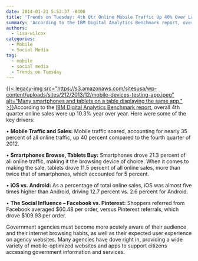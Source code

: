 ```yaml
---
date: 2014-01-21 5:53:37 -0400
title: 'Trends on Tuesday: 4th Qtr Online Mobile Traffic Up 40% Over Last Year'
summary: 'According to the IBM Digital Analytics Benchmark report, overall 4th quarter online sales were up 10.3% year over year. Here were some of the key drivers: &bull; Mobile Traffic and Sales: Mobile traffic soared, accounting for nearly 35 percent of all online traffic, up'
authors:
  - lisa-wilcox
categories:
  - Mobile
  - Social Media
tag:
  - mobile
  - social media
  - Trends on Tuesday
---
```


[{{< legacy-img src="https://s3.amazonaws.com/sitesusa/wp-content/uploads/sites/212/2013/12/mobile-devices-testing-app.jpeg" alt="Many smartphones and tablets on a table displaying the same app." >}}](https://s3.amazonaws.com/sitesusa/wp-content/uploads/sites/212/2013/12/mobile-devices-testing-app.jpeg)According to the [IBM Digital Analytics Benchmark report](http://www-01.ibm.com/software/marketing-solutions/benchmark-hub/), overall 4th quarter online sales were up 10.3% year over year. Here were some of the key drivers:

• **Mobile Traffic and Sales:** Mobile traffic soared, accounting for nearly 35 percent of all online traffic, up 40 percent compared to the fourth quarter of 2012.

• **Smartphones Browse, Tablets Buy:** Smartphones drove 21.3 percent of all online traffic, making it the browsing device of choice. When it comes to making the sale, tablets drove 11.5 percent of all online sales, more than twice that of smartphones, which accounted for 5 percent.

• **iOS vs. Android:** As a percentage of total online sales, iOS was almost five times higher than Android, driving 12.7 percent vs. 2.6 percent for Android.

• **The Social Influence &#8211; Facebook vs. Pinterest:** Shoppers referred from Facebook averaged $60.48 per order, versus Pinterest referrals, which drove $109.93 per order.

Government agencies must become more acutely aware of their audience and their internet browsing habits, as well as their expected user experience on agency websites. Many agencies have dove right in, providing a wide variety of mobile-optimized websites and apps to support citizens accessing government information and services.
